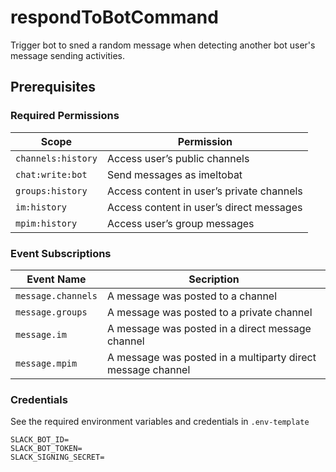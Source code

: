 # respondToBotCommand

Trigger bot to sned a random message when detecting another bot user's message sending activities.

## Prerequisites

### Required Permissions

| Scope | Permission |
| --- | --- |
| `channels:history` | Access user’s public channels |
| `chat:write:bot` | Send messages as imeltobat |
| `groups:history` | Access content in user’s private channels |
| `im:history` | Access content in user’s direct messages |
| `mpim:history` | Access user’s group messages |

### Event Subscriptions

| Event Name | Secription |
| --- | --- |
| `message.channels` | A message was posted to a channel |
| `message.groups` | A message was posted to a private channel |
| `message.im` | A message was posted in a direct message channel |
| `message.mpim` | A message was posted in a multiparty direct message channel |

### Credentials

See the required environment variables and credentials in `.env-template`

```.env
SLACK_BOT_ID=
SLACK_BOT_TOKEN=
SLACK_SIGNING_SECRET=
```